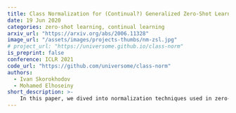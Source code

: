 ```yaml
---
title: Class Normalization for (Continual?) Generalized Zero-Shot Learning
date: 19 Jun 2020
categories: zero-shot learning, continual learning
arxiv_url: "https://arxiv.org/abs/2006.11328"
image_url: "/assets/images/projects-thumbs/nm-zsl.jpg"
# project_url: "https://universome.github.io/class-norm"
is_preprint: false
conference: ICLR 2021
code_url: "https://github.com/universome/class-norm"
authors:
  - Ivan Skorokhodov
  - Mohamed Elhoseiny
short_description: >-
    In this paper, we dived into normalization techniques used in zero-shot learning (ZSL). We showed how <i>scaled cosine similarity</i> and <i>attributes normalization</i> influences signal's variance inside a model. We showed that for deeper models, there is a need for other normalization procedures and developed <i>class normalization</i>, which is similar to batch normalization but applied across the class dimension. Using class normalization, we built an MLP model that achieves state-of-the-art performance and trains x50-200 times faster than the current SotA. We also formulated a novel <i>continual zero-shot learning</i> problem and tested our approach in that setup.
---
```

